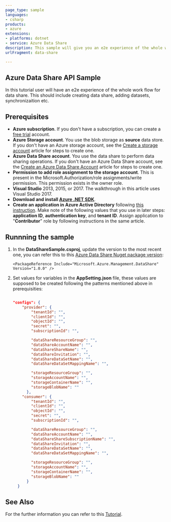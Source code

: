 ```yaml
---
page_type: sample
languages:
- csharp
products:
- azure
extensions:
- platforms: dotnet
- service: Azure Data Share
description: This sample will give you an e2e experience of the whole work flow for data share. It should include creating data share, adding datasets, synchronizaition etc.
urlFragment: data-share

---
```


## Azure Data Share API Sample


<!-- 
Guidelines on README format: https://review.docs.microsoft.com/help/onboard/admin/samples/concepts/readme-template?branch=master

Guidance on onboarding samples to docs.microsoft.com/samples: https://review.docs.microsoft.com/help/onboard/admin/samples/process/onboarding?branch=master

Taxonomies for products and languages: https://review.docs.microsoft.com/new-hope/information-architecture/metadata/taxonomies?branch=master
-->

In this tutorial user will have an e2e experience of the whole work flow for data share. This should include creating data share, adding datasets, synchronizaition etc.

## Prerequisites

* **Azure subscription**. If you don't have a subscription, you can create a [free trial](http://azure.microsoft.com/pricing/free-trial/) account.
* **Azure Storage account**. You use the blob storage as **source** data store. If you don't have an Azure storage account, see the [Create a storage account](../storage/common/storage-create-storage-account.md#create-a-storage-account) article for steps to create one.
* **Azure Data Share account**. You use the data share to perform data sharing operations. If you don't have an Azure Data Share account, see the [Create an Azure Data Share Account](https://docs.microsoft.com/en-us/azure/data-share/share-your-data) article for steps to create one.
* **Permission to add role assignment to the storage account**. This is present in the Microsoft.Authorization/role assignments/write permission. This permission exists in the owner role.
* **Visual Studio** 2013, 2015, or 2017. The walkthrough in this article uses Visual Studio 2017.
* **Download and install [Azure .NET SDK](http://azure.microsoft.com/downloads/)**.
* **Create an application in Azure Active Directory** following [this instruction](../azure-resource-manager/resource-group-create-service-principal-portal.md#create-an-azure-active-directory-application). Make note of the following values that you use in later steps: **application ID**, **authentication key**, and **tenant ID**. Assign application to "**Contributor**" role by following instructions in the same article.

## Runnning the sample

1. In the **DataShareSample.csproj**, update the version to the most recent one, you can refer this to this [Azure Data Share Nuget package version](https://www.nuget.org/packages/Microsoft.Azure.Management.DataShare):

    ```
    <PackageReference Include="Microsoft.Azure.Management.DataShare" Version="1.0.0" />
    ```
2. Set values for variables in the **AppSetting.json** file, these values are supposed to be created following the patterns mentioned above in prerequisities: 

    ```json

    "configs": {
        "provider": {
            "tenantId": "",
            "clientId": "",
            "objectId": "",
            "secret": "",
            "subscriptionId": "",

            "dataShareResourceGroup": "",
            "dataShareAccountName": "",
            "dataShareShareName": "",
            "dataShareInvitation": "",
            "dataShareDataSetName": "",
            "dataShareDataSetMappingName": "",

            "storageResourceGroup": "",
            "storageAccountName": "",
            "storageContainerName": "",
            "storageBlobName": ""
          },
        "consumer": {
            "tenantId": "",
            "clientId": "",
            "objectId": "",
            "secret": "",
            "subscriptionId": "",

            "dataShareResourceGroup": "",
            "dataShareAccountName": "",
            "dataShareShareSubscriptionName": "",
            "dataShareInvitation": "",
            "dataShareDataSetName": "",
            "dataShareDataSetMappingName": "",

            "storageResourceGroup": "",
            "storageAccountName": "",
            "storageContainerName": "",
            "storageBlobName": ""
          }
      }

    ```

## See Also

For the further information you can refer to this [Tutorial](https://docs.microsoft.com/en-us/azure/data-share/share-your-data).

